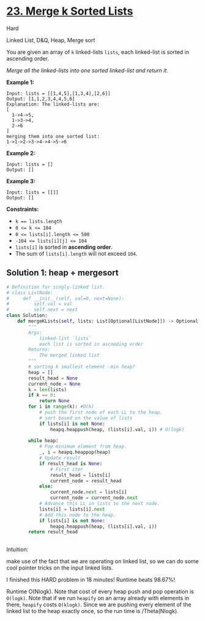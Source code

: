 # [23. Merge k Sorted Lists](https://leetcode.com/problems/merge-k-sorted-lists/)

Hard

Linked List, D&Q, Heap, Merge sort



You are given an array of `k` linked-lists `lists`, each linked-list is sorted in ascending order.

*Merge all the linked-lists into one sorted linked-list and return it.*

 

**Example 1:**

```
Input: lists = [[1,4,5],[1,3,4],[2,6]]
Output: [1,1,2,3,4,4,5,6]
Explanation: The linked-lists are:
[
  1->4->5,
  1->3->4,
  2->6
]
merging them into one sorted list:
1->1->2->3->4->4->5->6
```

**Example 2:**

```
Input: lists = []
Output: []
```

**Example 3:**

```
Input: lists = [[]]
Output: []
```

 

**Constraints:**

- `k == lists.length`
- `0 <= k <= 104`
- `0 <= lists[i].length <= 500`
- `-104 <= lists[i][j] <= 104`
- `lists[i]` is sorted in **ascending order**.
- The sum of `lists[i].length` will not exceed `104`.



## Solution 1: heap + mergesort

```python
# Definition for singly-linked list.
# class ListNode:
#     def __init__(self, val=0, next=None):
#         self.val = val
#         self.next = next
class Solution:
    def mergeKLists(self, lists: List[Optional[ListNode]]) -> Optional[ListNode]:
        """
        Args:
            linked-list `lists`
            each list is sorted in ascneding order 
        Returns:
            The merged linked list
        """
        # sorting k smallest element -min heap?
        heap = []
        result_head = None
        current_node = None
        k = len(lists)
        if k == 0:
            return None
        for i in range(k): #O(k)
            # push the first node of each LL to the heap.
            # sort based on the value of lists
            if lists[i] is not None:
                heapq.heappush(heap, (lists[i].val, i)) # O(logk)
        
        while heap:
            # Pop minimum element from heap.
            _, i = heapq.heappop(heap)
            # Update result
            if result_head is None:
                # First iter
                result_head = lists[i]
                current_node = result_head
            else:
                current_node.next = lists[i]
                current_node = current_node.next
            # Advance this LL in lists to the next node.
            lists[i] = lists[i].next
            # Add this node to the heap.
            if lists[i] is not None:
                heapq.heappush(heap, (lists[i].val, i))
        return result_head
        
```

Intuition: 

make use of the fact that we are operating on linked list, so we can do some cool pointer tricks on the input linked lists. 



I finished this HARD problem in 18 minutes!  Runtime beats 98.67%!



Runtime O(Nlogk). Note that cost of every heap push and pop operation is `O(logk)`. Note that if we run `heapify` on an array already with elements in there, `heapify` costs `O(klogk)`. Since we are pushing every element of the linked list to the heap exactly once, so the run time is /Theta(Nlogk).
